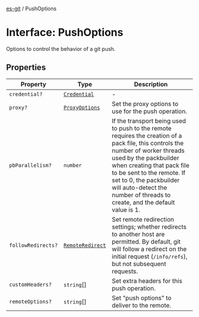 [es-git](../globals.md) / PushOptions

# Interface: PushOptions

Options to control the behavior of a git push.

## Properties

| Property | Type | Description |
| ------ | ------ | ------ |
| <a id="credential"></a> `credential?` | [`Credential`](../type-aliases/Credential.md) | - |
| <a id="proxy"></a> `proxy?` | [`ProxyOptions`](ProxyOptions.md) | Set the proxy options to use for the push operation. |
| <a id="pbparallelism"></a> `pbParallelism?` | `number` | If the transport being used to push to the remote requires the creation of a pack file, this controls the number of worker threads used by the packbuilder when creating that pack file to be sent to the remote. If set to 0, the packbuilder will auto-detect the number of threads to create, and the default value is 1. |
| <a id="followredirects"></a> `followRedirects?` | [`RemoteRedirect`](../type-aliases/RemoteRedirect.md) | Set remote redirection settings; whether redirects to another host are permitted. By default, git will follow a redirect on the initial request (`/info/refs`), but not subsequent requests. |
| <a id="customheaders"></a> `customHeaders?` | `string`[] | Set extra headers for this push operation. |
| <a id="remoteoptions"></a> `remoteOptions?` | `string`[] | Set "push options" to deliver to the remote. |
